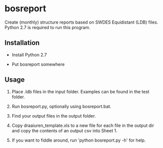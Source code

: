 bosreport
=========

Create (monthly) structure reports based on SWDES Equidistant (LDB)
files. Python 2.7 is required to run this program.


Installation
------------

- Install Python 2.7

- Put bosreport somewhere


Usage
-----

1. Place .ldb files in the input folder. Examples can be found in the test
folder.

2. Run bosreport.py, optionally using bosreport.bat.

3. Find your output files in the output folder.

4. Copy draaiuren_template.xls to a new file for each file in the output dir
and copy the contents of an output csv into Sheet 1.

5. If you want to fiddle around, run 'python bosreport.py -h' for help.
